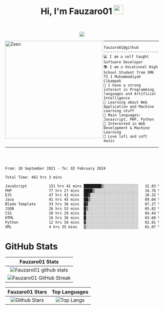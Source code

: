 <h1 align="center">
Hi, I'm Fauzaro01
  <img src="https://media.giphy.com/media/hvRJCLFzcasrR4ia7z/giphy.gif" width="30"></h1>
<br/>

<p align="center">
  <a href="https://github.com/DenverCoder1/readme-typing-svg">
    <img src="https://readme-typing-svg.herokuapp.com?lines=Chill%20and%20Coding;Full+Stack+Web+Developer;Student;Software%20Develover;Always%20learning%20new%20things&center=true&width=380&height=45"></a>
</p>

<img align="left" src="https://media.tenor.com/LNrMsLTFICEAAAAi/elysia.gif" alt="Zeen" width="320" height="320" />
<hr>

```
fauzaro01@github
-------------------------
💻 I am a self taught Software Developer
📚 I am a Vocational High School Student from SMK TI 1 Muhammadiyah Cikampek
📝 I have a strong interest in Programming languages and Artificial Intelligence
🌱 Learning about Web Application and Machine Learning stuff
🌟 Main languages: Javascript, PHP, Python
🚩 Interested in Web Development & Machine Learning
🎵 Love lofi and soft music 
```

<hr>
<br>
<br>
<div align="left">
<!--START_SECTION:waka-->

```txt
From: 10 September 2021 - To: 02 February 2024

Total Time: 462 hrs 3 mins

JavaScript          151 hrs 41 mins ████████▒░░░░░░░░░░░░░░░░   32.83 %
PHP                 77 hrs 27 mins  ████▒░░░░░░░░░░░░░░░░░░░░   16.76 %
EJS                 47 hrs 41 mins  ██▓░░░░░░░░░░░░░░░░░░░░░░   10.32 %
Java                41 hrs 45 mins  ██▒░░░░░░░░░░░░░░░░░░░░░░   09.04 %
Blade Template      33 hrs 36 mins  █▓░░░░░░░░░░░░░░░░░░░░░░░   07.27 %
JSON                26 hrs 53 mins  █▒░░░░░░░░░░░░░░░░░░░░░░░   05.82 %
CSS                 20 hrs 29 mins  █░░░░░░░░░░░░░░░░░░░░░░░░   04.44 %
HTML                16 hrs 36 mins  █░░░░░░░░░░░░░░░░░░░░░░░░   03.60 %
Python              12 hrs 58 mins  ▓░░░░░░░░░░░░░░░░░░░░░░░░   02.81 %
XML                 4 hrs 55 mins   ▒░░░░░░░░░░░░░░░░░░░░░░░░   01.07 %
```

<!--END_SECTION:waka-->
</div>

# GitHub Stats

|                                                            Fauzaro01 Stats                                                            |
| :--------------------------------------------------------------------------------------------------------------------------------------------: |
|        ![Fauzaro01 github stats](https://github-readme-stats.vercel.app/api?username=Fauzaro01&show_icons=true&theme=algolia)        |
|              ![Fauzaro01 GitHub Streak](https://github-readme-streak-stats.herokuapp.com/?user=Fauzaro01&theme=algolia)              |

|                                                                                              Fauzaro01 Stars                                                                                              |                                                           Top Languages                                                           |
| :----------------------------------------------------------------------------------------------------------------------------------------------------------------------------------------------------------------: | :-------------------------------------------------------------------------------------------------------------------------------: |
| ![Github Stars](https://github-readme-stats.vercel.app/api?username=Fauzaro01&show_icons=true&locale=en&count_private=true&hide_rank=true&custom_title=My%20GitHub%20Stats&disable_animations=true&theme=algolia) | ![Top Langs](https://github-readme-stats.vercel.app/api/top-langs/?username=Fauzaro01&langs_count=8&theme=algolia&layout=compact) |

